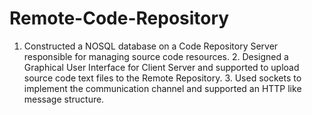# Remote-Code-Repository
1. Constructed a NOSQL database on a Code Repository Server responsible for managing source code resources. 2. Designed a Graphical User Interface for Client Server and supported to upload source code text files to the Remote Repository. 3. Used sockets to implement the communication channel and supported an HTTP like message structure.
